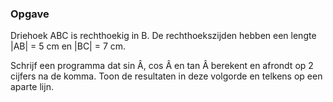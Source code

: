 ### Opgave

Driehoek ABC is rechthoekig in B. De rechthoekszijden hebben een lengte &#124;AB&#124; = 5 cm en &#124;BC&#124; = 7 cm.

Schrijf een programma dat sin Â, cos Â en tan Â berekent en afrondt op 2 cijfers na de komma. Toon de resultaten in deze volgorde en telkens op een aparte lijn.
